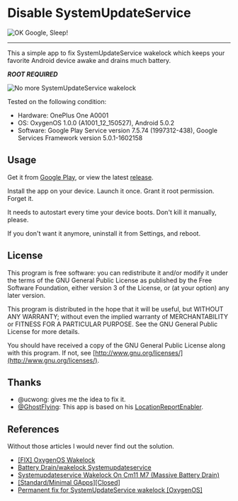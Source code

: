 Disable SystemUpdateService
=====================

![OK Google, Sleep!](https://github.com/Jamesits/DisableSystemUpdateService/raw/master/misc/okgooglesleepheader.png)

----------

This a simple app to fix SystemUpdateService wakelock which keeps your favorite Android device awake and drains much battery.

__*ROOT REQUIRED*__

![No more SystemUpdateService wakelock](https://github.com/Jamesits/DisableSystemUpdateService/raw/master/misc/displayphoto.png)

Tested on the following condition:

 * Hardware: OnePlus One A0001
 * OS: OxygenOS 1.0.0 (A1001_12_150527), Android 5.0.2
 * Software: Google Play Service version 7.5.74 (1997312-438), Google Services Framework version 5.0.1-1602158

## Usage

Get it from [Google Play](https://play.google.com/store/apps/details?id=me.swineson.disablesystemupdateservice), or view the latest [release](https://github.com/Jamesits/DisableSystemUpdateService/releases).

Install the app on your device. Launch it once. Grant it root permission. Forget it. 

It needs to autostart every time your device boots. Don't kill it manually, please.

If you don't want it anymore, uninstall it from Settings, and reboot.

## License

This program is free software: you can redistribute it and/or modify it under the terms of the GNU General Public License as published by the Free Software Foundation, either version 3 of the License, or (at your option) any later version.

This program is distributed in the hope that it will be useful, but WITHOUT ANY WARRANTY; without even the implied warranty of MERCHANTABILITY or FITNESS FOR A PARTICULAR PURPOSE. See the GNU General Public License for more details.

You should have received a copy of the GNU General Public License along with this program. If not, see [http://www.gnu.org/licenses/](http://www.gnu.org/licenses/).

## Thanks

 * @ucwong: gives me the idea to fix it.
 * [@GhostFlying](https://github.com/GhostFlying): This app is based on his [LocationReportEnabler](https://github.com/GhostFlying/LocationReportEnabler).
 
## References

Without those articles I would never find out the solution.
 
  * [[FIX] OxygenOS Wakelock](https://forums.oneplus.net/threads/fix-oxygenos-wakelock.291648/)
  * [Battery Drain/wakelock Systemupdateservice](https://forums.oneplus.net/threads/battery-drain-wakelock-systemupdateservice.50933/#post-2322634)
  * [Systemupdateservice Wakelock On Cm11 M7 (Massive Battery Drain)](http://forum.cyanogenmod.org/topic/96459-systemupdateservice-wakelock-on-cm11-m7-massive-battery-drain/)
  * [[Standard/Minimal GApps][Closed]](http://forum.xda-developers.com/showpost.php?p=53739230&postcount=5031)
  * [Permanent fix for SystemUpdateService wakelock [OxygenOS]](https://forums.oneplus.net/threads/permanent-fix-for-systemupdateservice-wakelock-oxygenos.293254/)